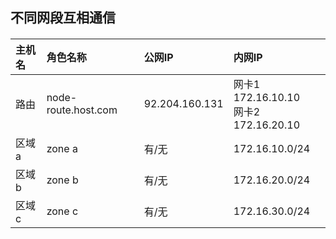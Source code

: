 ## 不同网段互相通信
####
|主机名|角色名称|公网IP|内网IP
|:----|:----|:----|:----|
|路由|node-route.host.com|92.204.160.131|网卡1 172.16.10.10 <br> 网卡2 172.16.20.10|
|区域 a|zone a|有/无|172.16.10.0/24|
|区域 b|zone b|有/无|172.16.20.0/24|
|区域 c|zone c|有/无|172.16.30.0/24|
